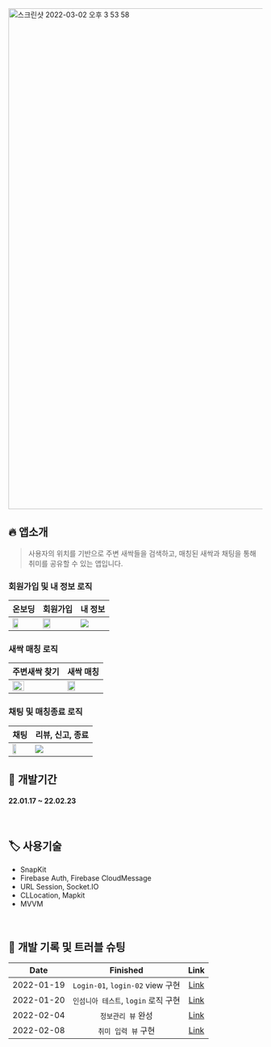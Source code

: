 <img width="992" alt="스크린샷 2022-03-02 오후 3 53 58" src="https://user-images.githubusercontent.com/88618825/156310512-789e8d07-4646-4cb6-8749-5a86437720e1.png">


## 🔥 앱소개

> 사용자의 위치를 기반으로 주변 새싹들을 검색하고, 매칭된 새싹과 채팅을 통해 취미를 공유할 수 있는 앱입니다.

### 회원가입 및 내 정보 로직

| 온보딩 | 회원가입 | 내 정보 |
| - | - | - |
| <img src = "https://user-images.githubusercontent.com/88618825/156317596-ceca5f40-5f07-438d-b95e-250eb9b0d65e.gif" height = "50%"> | <img src = "https://user-images.githubusercontent.com/88618825/156322569-bf5eb5e4-5797-46f5-b9e8-be7dc1410402.gif" height = "50%"> | <img src = "https://user-images.githubusercontent.com/88618825/156323543-921a51ab-ee85-4527-9bec-b3d31355f614.gif"> |


### 새싹 매칭 로직

| 주변새싹 찾기 | 새싹 매칭 |
| - | - |
| <img src = "https://user-images.githubusercontent.com/88618825/156322866-766bc57c-f3b2-4dcd-97ed-ff802fbba5ab.gif" height = "50%"> | <img src = "https://user-images.githubusercontent.com/88618825/156322874-d1498fe9-c7ba-44cc-9da3-97e1497704a6.gif" height = "50%"> |



### 채팅 및 매칭종료 로직

| 채팅 | 리뷰, 신고, 종료 |
| - | - |
| <img src = "https://user-images.githubusercontent.com/88618825/156323165-aa9e761a-aad7-4ca4-b0be-b5deddb44ac6.gif" height = "50%"> | <img src = "https://user-images.githubusercontent.com/88618825/156323171-8b5b8c44-2cbd-4ddb-b785-7db046398d2d.gif" > |


## 📆 개발기간

#### 22.01.17 ~ 22.02.23
<br>

## 🏷 사용기술

* SnapKit
* Firebase Auth, Firebase CloudMessage
* URL Session, Socket.IO
* CLLocation, Mapkit
* MVVM

<br>

## 🔨 개발 기록 및 트러블 슈팅
| Date | Finished | Link |
| :-: | :-: | :-: |
| 2022-01-19 | `Login-01`, `login-02` view 구현 | [Link](https://github.com/Brandnew-one/SeSACFriends/blob/master/DevLog/2022-01-19.MD)|
| 2022-01-20 | `인섬니아 테스트`, `login` 로직 구현 | [Link](https://github.com/Brandnew-one/SeSACFriends/blob/master/DevLog/2022-01-20.MD)|
| 2022-02-04 | `정보관리 뷰` 완성 | [Link](https://github.com/Brandnew-one/SeSACFriends/blob/master/DevLog/2022-02-05.MD)|
| 2022-02-08 | `취미 입력 뷰` 구현 | [Link](https://github.com/Brandnew-one/SeSACFriends/blob/master/DevLog/2022-02-08.MD)|
